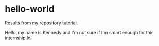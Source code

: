 # hello-world
Results from my repository tutorial.

Hello, my name is Kennedy and I'm not sure if I'm smart enough for this internship.lol
